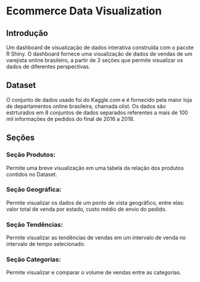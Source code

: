 # Ecommerce Data Visualization

## Introdução
  Um dashboard de visualização de dados interativa construída com o pacote R Shiny. O dashboard fornece uma visualização de dados de vendas de um varejista online brasileiro, a partir de 3 seções que permite visualizar os dados de diferentes perspectivas.

## Dataset
  O conjunto de dados usado foi do Kaggle.com e é fornecido pela maior loja de departamentos online brasileira, chamada olist. Os dados são estrturados em 8 conjuntos de dados separados referentes a mais de 100 mil informações de pedidos do final de 2016 a 2018.

## Seções
### Seção Produtos: 
  Permite uma breve visualização em uma tabela da relação dos produtos contidos no Dataset.
 
### Seção Geográfica: 
  Permite visualizar os dados de um ponto de vista geográfico, entre elas: valor total de venda por estado, custo médio de envio do pedido.
 
### Seção Tendências: 
  Permite visualizar as tendências de vendas em um intervalo de venda no intervalo de tempo selecionado.
 
### Seção Categorias: 
  Permite visualizar e comparar o volume de vendas entre as categorias.

